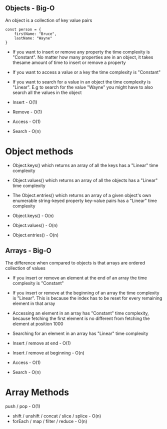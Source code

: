 ## Objects - Big-O

An object is a collection of key value pairs

```
const person = {
    firstName: "Bruce",
    lastName: "Wayne"
}
```

- If you want to insert or remove any property the time complexity is "Constant". No matter how many properties are in an object, it takes thesame amount of time to insert or remove a property

- If you want to access a value or a key the time complexity is "Constant"

- If you want to search for a value in an object the time complexity is "Linear". E.g to search for the value "Wayne" you might have to also search all the values in the object

- Insert - O(1)
- Remove - O(1)
- Access - O(1)
- Search - O(n)

# Object methods

- Object.keys() which returns an array of all the keys has a "Linear" time complexity

- Object.values() which returns an array of all the objects has a "Linear" time complexity

- The Object.entries() which returns an array of a given object's own enumerable string-keyed property key-value pairs has a "Linear" time complexity

- Object.keys() - O(n)
- Object.values() - O(n)
- Object.entries() - O(n)

## Arrays - Big-O

The difference when compared to objects is that arrays are ordered collection of values

- If you insert or remove an element at the end of an array the time complexity is "Constant"

- If you insert or remove at the beginning of an array the time complexity is "Linear". This is because the index has to be reset for every remaining element in that array

- Accessing an element in an array has "Constant" time complexity, because fetching the first element is no different from fetching the element at position 1000

- Searching for an element in an array has "Linear" time complexity

- Insert / remove at end - O(1)
- Insert / remove at beginning - O(n)
- Access - O(1)
- Search - O(n)

# Array Methods

push / pop - O(1)

- shift / unshift / concat / slice / splice - O(n)
- forEach / map / filter / reduce - O(n)
